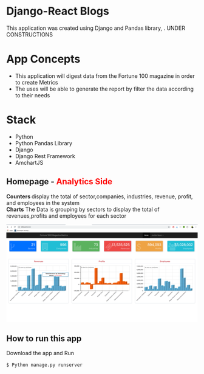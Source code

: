 # Django-React Blogs
This application  was created using Django and Pandas library, .   UNDER CONSTRUCTIONS




# App Concepts
<ul>

<li>This application will   digest data from the Fortune 100 magazine in order to create Metrics </li>
 <li>The uses will be able to generate the report by filter the data according to their needs </li>


</ul>


# Stack
<ul>

<li>Python</li>
 <li>Python Pandas Library </li>
 <li>Django </li>
  <li>Django Rest Framework </li>
  <li>AmchartJS</li>

</ul>


## Homepage - <b style='color:red'>Analytics Side</b>
<div><b>Counters </b> display the total of sector,companies, industries, revenue, profit, and employees in the system  </div>

<div><b>Charts</b> The Data is grouping by sectors to display the total of revenues,profits and employees for each sector </div>

![Alt text](/images/p1.png "Homagepe" )












## How to run this app

Download the app and Run
```bash
$ Python manage.py runserver
```
